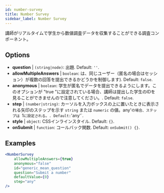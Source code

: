 ```yaml
---
id: number-survey
title: Number Survey
sidebar_label: Number Survey
---
```


講師がリアルタイムで学生から数値調査データを収集することができる調査コンポーネント。

## Options

* __question__ | `(string|node)`: 出題. Default: `''`.
* __allowMultipleAnswers__ | `boolean`: は、同じユーザー（匿名の場合はセッション）が複数の回答を提出できるかどうかを制御します). Default: `false`.
* __anonymous__ | `boolean`: 学生が匿名でデータを提出できるようにします。このオプションが "true "に設定されている場合、講師は提出した学生のIDを見ることができませんので注意してください。. Default: `false`.
* __step__ | `(number|string)`: カーソルを入力ボックスの上に置いたときに表示される矢印のステップを示す `string` または `numeric` の値。any'`の場合、ステップは `1` に設定される。. Default: `'any'`.
* __style__ | `object`: CSSインラインスタイル. Default: `{}`.
* __onSubmit__ | `function`: コールバック関数. Default: `onSubmit() {}`.


## Examples

```jsx live
<NumberSurvey
    allowMultipleAnswers={true}
    anonymous="false"
    id="generic_mean_question"
    question="Submit a number"
    defaultValue={0}
    step="any"
/>
```

